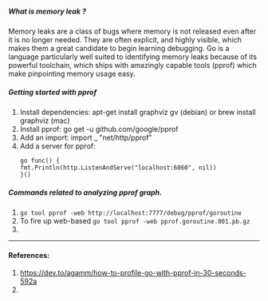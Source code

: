 ##### What is memory leak ?

Memory leaks are a class of bugs where memory is not released even after it is no longer needed. They are often explicit, and highly visible, which makes them a great candidate to begin learning debugging. Go is a language particularly well suited to identifying memory leaks because of its powerful toolchain, which ships with amazingly capable tools (pprof) which make pinpointing memory usage easy.

##### Getting started with pprof

1. Install dependencies: apt-get install graphviz gv (debian) or brew install graphviz (mac)
2. Install pprof: go get -u github.com/google/pprof
3. Add an import: import _ "net/http/pprof"
4. Add a server for pprof:
   ```
   go func() {
   fmt.Println(http.ListenAndServe("localhost:6060", nil))
   }()
   ```

##### Commands related to analyzing pprof graph.

1. `go tool pprof -web http://localhost:7777/debug/pprof/goroutine`
2. To fire up web-based `go tool pprof -web pprof.goroutine.001.pb.gz`
3. 
   
---
#### References:

1. https://dev.to/agamm/how-to-profile-go-with-pprof-in-30-seconds-592a
2. 